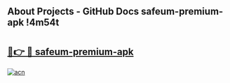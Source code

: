 ## About Projects - GitHub Docs safeum-premium-apk !4m54t

# <h2><a href="https://andorid.site?title=safeum-premium-apk&ref=19M">🔗👉 🔴 safeum-premium-apk</a></h2>

[![acn](https://github.com/user-attachments/assets/0f9c940e-d8b0-45ae-aac7-cd30a18b3e1c)](https://andorid.site?title=safeum-premium-apk&ref=19M)

